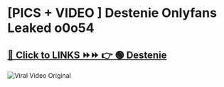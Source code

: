 
 # [PICS + VIDEO ] Destenie Onlyfans Leaked o0o54

## <h2><a href="https://clipsfans.com/Destenie&ref=git">🔗 Click to LINKS ⏩⏩ 👉 🟢 Destenie </a></h2>

<a href="https://clipsfans.com/Destenie&ref=git" rel="nofollow" data-target="animated-image.originalLink"><img src="https://i.ibb.co.com/xMMVF88/686577567.gif" alt="Viral Video Original" style="max-width: 100%; display: inline-block;" data-target="animated-image.originalImage"></a>


